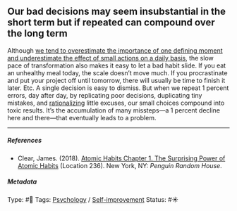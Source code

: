## Our bad decisions may seem insubstantial in the short term but if repeated can compound over the long term

Although [we tend to overestimate the importance of one defining moment and underestimate the effect of small actions on a daily basis](We%20tend%20to%20overestimate%20the%20importance%20of%20one%20defining%20moment%20and%20underestimate%20the%20effect%20of%20small%20actions%20on%20a%20daily%20basis.md), the slow pace of transformation also makes it easy to let a bad habit slide. If you eat an unhealthy meal today, the scale doesn’t move much. If you procrastinate and put your project off until tomorrow, there will usually be time to finish it later. Etc. A single decision is easy to dismiss. But when we repeat 1 percent errors, day after day, by replicating poor decisions, duplicating tiny mistakes, and [rationalizing](Rationalization.md) little excuses, our small choices compound into toxic results. It’s the accumulation of many missteps—a 1 percent decline here and there—that eventually leads to a problem.

---

##### References

* Clear, James. (2018). [Atomic Habits Chapter 1. The Surprising Power of Atomic Habits](Atomic%20Habits%20Chapter%201.%20The%20Surprising%20Power%20of%20Atomic%20Habits.md) (Location 236). New York, NY: *Penguin Random House*.

##### Metadata

Type: #🔴 
Tags: [Psychology](Psychology.md) / [Self-improvement]()
Status: #☀️ 
